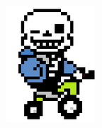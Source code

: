 <div align="center">
  <img style="image-rendering: pixelated; width: 200px;" src="https://github.com/meskrebooted/sans/blob/main/img/snastri.png?raw=true" alt="sans su un triciclo wohohohohohohh." />
</div>
